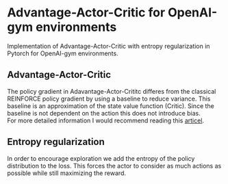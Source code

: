 # Advantage-Actor-Critic for OpenAI-gym environments
Implementation of Advantage-Actor-Critic with entropy regularization in Pytorch for OpenAI-gym environments.

## Advantage-Actor-Critic
The policy gradient in Adavantage-Actor-Crititc differes from the classical REINFORCE policy gradient by using a baseline to reduce variance. This baseline is an approximation of the state value function (Critic). Since the baseline is not dependent on the action this does not introduce bias.  
For more detailed information I would recommend reading this [articel](https://towardsdatascience.com/understanding-actor-critic-methods-931b97b6df3f).

## Entropy regularization
In order to encourage exploration we add the entropy of the policy distribution to the loss. This forces the actor to consider as much actions as possible while still maximizing the reward.
